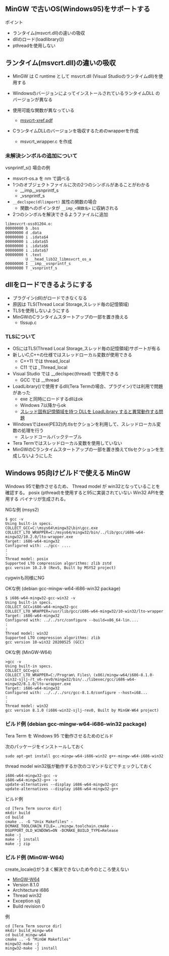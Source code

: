 ﻿

## MinGW で古いOS(Windows95)をサポートする

ポイント

- ランタイム(msvcrt.dll)の違いの吸収
- dllのロード(loadlibrary())
- pthreadを使用しない

## ランタイム(msvcrt.dll)の違いの吸収

- MinGW は C runtime として msvcrt.dll (Visual Studioのランタイムdll)を使用する
- WindowsのバージョンによってインストールされているランタイムDLL のバージョンが異なる
- 使用可能な関数が異なっている
  - [msvcrt-xref.pdf](https://sourceforge.net/projects/mingw/files/MinGW/Base/mingwrt/msvcrt-xref/)

- CランタイムDLLのバージョンを吸収するためのwrapperを作成
  - msvcrt_wrapper.c を作成

### 未解決シンボルの追加について

vsnprintf_s() 場合の例

- msvcrt-os.a を nm で調べる
- 1つのオブジェクトファイルに次の2つのシンボルがあることがわかる
  - __imp__vsnprintf_s
  - _vsnprintf_s
- `__declspec(dllimport)` 属性の関数の場合
  - 関数へのポインタが `__imp_<関数名>` に収納される
- 2つのシンボルを解決できるようファイルに追加


```
libmsvcrt-oss01204.o:
00000000 b .bss
00000000 d .data
00000000 i .idata$4
00000000 i .idata$5
00000000 i .idata$6
00000000 i .idata$7
00000000 t .text
         U __head_lib32_libmsvcrt_os_a
00000000 I __imp__vsnprintf_s
00000000 T _vsnprintf_s
```

## dllをロードできるようにする

- プラグイン(dll)がロードできなくなる
- 原因は TLS(Thread Local Storage,スレッド毎の記憶領域)
- TLSを使用しないようにする
- MinGWのCランタイムスタートアップの一部を置き換える
  - tlssup.c

### TLSについて

- OSにはTLS(Thread Local Storage,スレッド毎の記憶領域)サポートが有る
- 新しいC,C++の仕様ではスレッドローカル変数が使用できる
  - C++11 では thread_local
  - C11 では _Thread_local
- Visual Studio では __declspec(thread) で使用できる
  - GCC では __thread
- LoadLibrary()で使用するdll(Tera Termの場合、プラグイン)では利用で問題があった
  - exe と同時にロードするdllはok
  - Windows 7以降からok
  - [スレッド固有記憶領域を持つ DLLを LoadLibrary すると異常動作する問題](http://seclan.dll.jp/dtdiary/2011/dt20110818.htm)
- Windowsではexe(PE32)内.tlsセクションを利用して、スレッドローカル変数の処理を行う
  - スレッドコールバックテーブル
- Tera Termではスレッドローカル変数を使用していない
- MinGWのCランタイムスタートアップの一部を置き換えてtlsセクションを生成しないようにした

## Windows 95向けビルドで使える MinGW

Windows 95で動作させるため、
Thread model が win32となっていることを確認する。
posix (pthread)を使用すると95に実装されていない Win32 APIを使用する
バイナリが生成される。

NGな例 (msys2)
```
$ gcc -v
Using built-in specs.
COLLECT_GCC=C:\msys64\mingw32\bin\gcc.exe
COLLECT_LTO_WRAPPER=C:/msys64/mingw32/bin/../lib/gcc/i686-w64-mingw32/10.2.0/lto-wrapper.exe
Target: i686-w64-mingw32
Configured with: ../gcc- ....
:
:
Thread model: posix
Supported LTO compression algorithms: zlib zstd
gcc version 10.2.0 (Rev5, Built by MSYS2 project)
```
cygwinも同様にNG

OKな例 (debian gcc-mingw-w64-i686-win32 package)
```
$ i686-w64-mingw32-gcc-win32 -v
Using built-in specs.
COLLECT_GCC=i686-w64-mingw32-gcc
COLLECT_LTO_WRAPPER=/usr/lib/gcc/i686-w64-mingw32/10-win32/lto-wrapper
Target: i686-w64-mingw32
Configured with: ../../src/configure --build=x86_64-lin....
:
:
Thread model: win32
Supported LTO compression algorithms: zlib
gcc version 10-win32 20200525 (GCC)
```

OKな例 (MinGW-W64)
```
>gcc -v
Using built-in specs.
COLLECT_GCC=gcc
COLLECT_LTO_WRAPPER=C:/Program\ Files\ (x86)/mingw-w64/i686-8.1.0-win32-sjlj-rt_v6-rev0/mingw32/bin/../libexec/gcc/i686-w64-mingw32/8.1.0/lto-wrapper.exe
Target: i686-w64-mingw32
Configured with: ../../../src/gcc-8.1.0/configure --host=i68...
:
:
Thread model: win32
gcc version 8.1.0 (i686-win32-sjlj-rev0, Built by MinGW-W64 project)
```

### ビルド例 (debian gcc-mingw-w64-i686-win32 package)

Tera Term を Windows 95 で動作させるためのビルド

次のパッケージをインストールしておく
```
sudo apt-get install gcc-mingw-w64-i686-win32 g++-mingw-w64-i686-win32
```

thread model win32版が動作するか次のコマンドなどでチェックしておく
```
i686-w64-mingw32-gcc -v
i686-w64-mingw32-g++ -v
update-alternatives --display i686-w64-mingw32-gcc
update-alternatives --display i686-w64-mingw32-g++
```

ビルド例
```
cd [Tera Term source dir]
mkdir build
cd build
cmake .. -G "Unix Makefiles" -DCMAKE_TOOLCHAIN_FILE=../mingw.toolchain.cmake -DSUPPORT_OLD_WINDOWS=ON -DCMAKE_BUILD_TYPE=Release
make -j
make -j install
make -j zip
```

### ビルド例 (MinGW-W64)

create_locale()がうまく解決できないため今のところ使えない

- [MinGW-W64](http://mingw-w64.org/doku.php/download/mingw-builds)
- Version 8.1.0
- Architecture i686
- Thread win32
- Exception sjlj
- Build revision 0

例

```
cd [Tera Term source dir]
mkdir build_mingw-w64
cd build_mingw-w64
cmake .. -G "MinGW Makefiles"
mingw32-make -j
mingw32-make -j install
```

